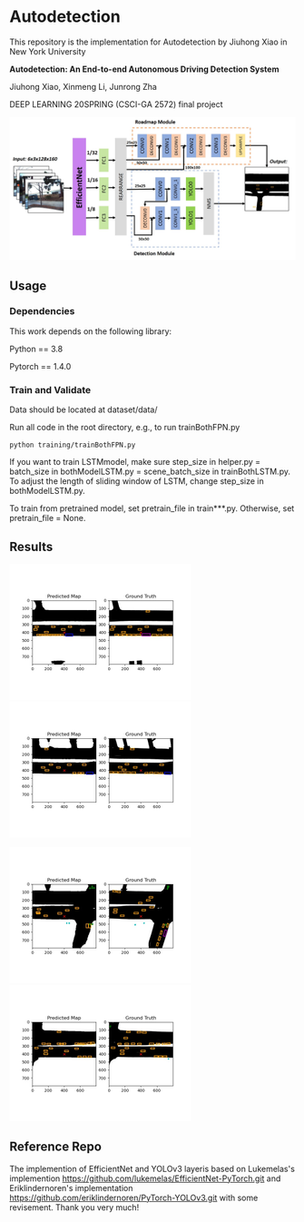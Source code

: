 # Autodetection

This repository is the implementation for Autodetection by Jiuhong Xiao in New York University

**Autodetection: An End-to-end Autonomous Driving Detection System**

Jiuhong Xiao, Xinmeng Li, Junrong Zha

DEEP LEARNING 20SPRING (CSCI-GA 2572) final project

![img](framework.jpg)

## Usage

### Dependencies

This work depends on the following library:

Python == 3.8

Pytorch == 1.4.0

### Train and Validate

Data should be located at dataset/data/

Run all code in the root directory, e.g., to run trainBothFPN.py

```
python training/trainBothFPN.py
```

If you want to train LSTMmodel, make sure step_size in helper.py = batch_size in bothModelLSTM.py = scene_batch_size in trainBothLSTM.py. To adjust the length of sliding window of LSTM, change step_size in bothModelLSTM.py.

To train from pretrained model, set pretrain_file in train***.py. Otherwise, set pretrain_file = None.

## Results

<img src="results/result (1).jpg" alt="img" style="zoom: 50%;" /><img src="results/result (2).jpg" alt="img" style="zoom:50%;" />



<img src="results/result (3).jpg" alt="img" style="zoom:50%;" /><img src="results/result (4).jpg" alt="img" style="zoom:50%;" />

## Reference Repo

The implemention of EfficientNet and YOLOv3 layeris based on Lukemelas's implemention https://github.com/lukemelas/EfficientNet-PyTorch.git and Eriklindernoren's implementation https://github.com/eriklindernoren/PyTorch-YOLOv3.git with some revisement.
Thank you very much!
